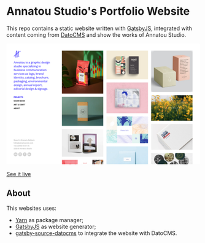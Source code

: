 # Annatou Studio's Portfolio Website

This repo contains a static website written with [GatsbyJS](https://www.gatsbyjs.org/), integrated with content coming from [DatoCMS](https://www.datocms.com) and show the works of Annatou Studio.

![Preview](preview.png)

[See it live](https://anna-touvron.com/)

## About

This websites uses:

- [Yarn](https://yarnpkg.com/) as package manager;
- [GatsbyJS](https://github.com/gatsbyjs/gatsby) as website generator;
- [gatsby-source-datocms](https://github.com/datocms/gatsby-source-datocms) to integrate the website with DatoCMS.
